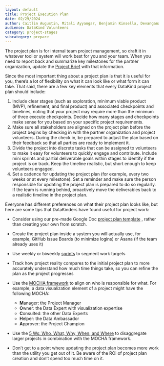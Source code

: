 ```yaml
---
layout: default
title: Project Execution Plan
date: 02/29/2024
author: Caitlin Augustin, Mitali Ayyangar, Benjamin Kinsella, Devangana Khokhar, Emily Yelverton, Asnat Ghebremedhin, Shanna Lee, Pui Kwan (PJ) Lee, Mallory Sheff
audience: DataKind Volunteers
category: project-stages
subcategory: prepare
---
```


The project plan is for internal team project management, so draft it in whatever tool or system will work best for you and your team. When you need to report back and summarize key milestones for the partner organization, update the [Project Brief](/project-stages/design/the_project_brief_and_defining_your_deliverables) with that information. 


Since the most important thing about a project plan is that it is useful for you, there’s a lot of flexibility on what it can look like or what form it can take. That said, there are a few key elements that every DataKind project plan should include:


1. Include clear stages (such as exploration, minimum viable product (MVP), refinement, and final product) and associated checkpoints and timelines, noting that your project may require more than the minimum of three execute checkpoints. Decide how many stages and checkpoints make sense for you based on your specific project requirements.
2. Make sure all stakeholders are aligned on the project plan before the project begins by checking in with the partner organization and project volunteers. During the check in, be prepared to adjust the plan based on their feedback so that all parties are ready to implement it.
3. Divide the project into discrete tasks that can be assigned to volunteers to make it easy for volunteers to quickly engage and contribute. Include mini sprints and partial deliverable goals within stages to identify if the project is on track. Keep the timeline realistic, but short enough to keep volunteers engaged.
4. Set a cadence for updating the project plan (for example, every two weeks or at every milestone). Set a reminder and make sure the person responsible for updating the project plan is prepared to do so regularly. If the team is running behind, proactively move the deliverables back to a realistic timeline in the project plan.


Everyone has different preferences on what their project plan looks like, but here are some tips that DataKinders have found useful for project work:


* Consider using our pre\-made Google Doc [project plan template](https://docs.google.com/document/d/17kq8RHTM8f86trqdWXEiVBzRkFSMQtyQyccZjGgpVK8/edit?usp=sharing) , rather than creating your own from scratch.
* Create the project plan inside a system you will actually use, for example, GitHub Issue Boards (to minimize logins) or Asana (if the team already uses it)
* Use weekly or biweekly [sprints](https://www.scrumguides.org/scrum-guide.html) to segment work targets
* Track how project reality compares to the initial project plan to more accurately understand how much time things take, so you can refine the plan as the project progresses
* Use the [MOCHA framework](https://www.managementcenter.org/resources/assigning-responsibilities/) to align on who is responsible for what. For example, a data visualization element of a project might have the following MOCHA:
  * **M**anager: the Project Manager
  * **O**wner: the Data Expert with visualization expertise
  * **C**onsulted: the other Data Experts
  * **H**elper: the Data Ambassador
  * **A**pprover: the Project Champion

* Use the [5 Ws: Who, What, Why, When, and Where](https://www.managementcenter.org/resources/delegation-worksheet/) to disaggregate larger projects in combination with the MOCHA framework.
* Don’t get to a point where updating the project plan becomes more work than the utility you get out of it. Be aware of the ROI of project plan creation and don’t spend too much time on it.